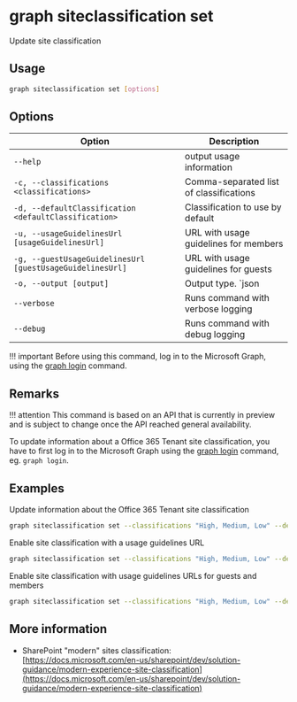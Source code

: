 # graph siteclassification set

Update site classification

## Usage

```sh
graph siteclassification set [options]
```

## Options

Option|Description
------|-----------
`--help`|output usage information
`-c, --classifications <classifications>`|Comma-separated list of classifications
`-d, --defaultClassification <defaultClassification>`|Classification to use by default
`-u, --usageGuidelinesUrl [usageGuidelinesUrl]`|URL with usage guidelines for members
`-g, --guestUsageGuidelinesUrl [guestUsageGuidelinesUrl]`|URL with usage guidelines for guests
`-o, --output [output]`|Output type. `json|text`. Default `text`
`--verbose`|Runs command with verbose logging
`--debug`|Runs command with debug logging

!!! important
    Before using this command, log in to the Microsoft Graph, using the [graph login](../login.md) command.

## Remarks

!!! attention
    This command is based on an API that is currently in preview and is subject to change once the API reached general availability.

To update information about a Office 365 Tenant site classification, you have to first log in to the Microsoft Graph using the [graph login](../login.md) command, eg. `graph login`.

## Examples

Update information about the Office 365 Tenant site classification

```sh
graph siteclassification set --classifications "High, Medium, Low" --defaultClassification "Medium"
```

Enable site classification with a usage guidelines URL

```sh
graph siteclassification set --classifications "High, Medium, Low" --defaultClassification "Medium" --usageGuidelinesUrl "http://aka.ms/pnp"
```

Enable site classification with usage guidelines URLs for guests and members

```sh
graph siteclassification set --classifications "High, Medium, Low" --defaultClassification "Medium" --usageGuidelinesUrl "http://aka.ms/pnp" --guestUsageGuidelinesUrl "http://aka.ms/pnp"
```

## More information

- SharePoint "modern" sites classification: [https://docs.microsoft.com/en-us/sharepoint/dev/solution-guidance/modern-experience-site-classification](https://docs.microsoft.com/en-us/sharepoint/dev/solution-guidance/modern-experience-site-classification)
